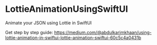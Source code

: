 # LottieAnimationUsingSwiftUI
Animate your JSON using Lottie in SwiftUI

Get step by step guide: 
https://medium.com/@abdulkarimkhaan/using-lottie-animation-in-swiftui-lottie-animation-swiftui-60c5c4a0431b
